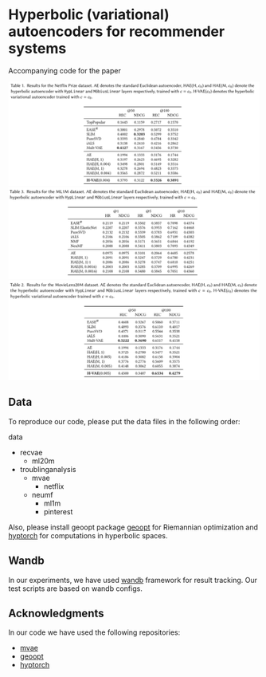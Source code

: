 # Hyperbolic (variational) autoencoders for recommender systems
Accompanying code for the paper


<p align="middle">
  <img src="assets/netflix.png" />
  <img src="assets/ml1m.png" /> 
  <img src="assets/ml20m.png"/> 
</p>



## Data
To reproduce our code, please put the data files in the following order:

data
  * recvae
      * ml20m
  * troublinganalysis
      * mvae
          * netflix
      * neumf
          * ml1m
          * pinterest

Also, please install geoopt package [geoopt](https://github.com/geoopt) for Riemannian optimization and [hyptorch](https://github.com/leymir/hyperbolic-image-embeddings) for computations in hyperbolic spaces.

## Wandb
In our experiments, we have used [wandb](http://wandb.com) framework for result tracking. Our test scripts are based on wandb configs.

## Acknowledgments
In our code we have used the following repositories:
* [mvae](https://github.com/oskopek/mvae)
* [geoopt](https://github.com/geoopt)
* [hyptorch](https://github.com/leymir/hyperbolic-image-embeddings)
